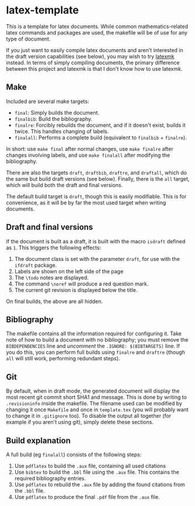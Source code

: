 latex-template
==============

This is a template for latex documents. While common mathematics-related latex
commands and packages are used, the makefile will be of use for any type of
document.


If you just want to easily compile latex documents and aren't interested in the
draft version capabilities (see below), you may wish to try
[latexmk](https://www.ctan.org/pkg/latexmk/) instead.  In terms of simply
compiling documents, the primary difference between this project and latexmk is
that I don't know how to use latexmk.



Make
----

Included are several make targets:

* `final`:    Simply builds the document.
* `finalbib`: Build the bibliography.
* `finalre`:  Forcibly rebuilds the document, and if it doesn't exist, builds it
                  twice. This handles changing of labels.
* `finalall`: Performs a complete build (equivalent to `finalbib` + `finalre`).

In short: use `make final` after normal changes, use `make finalre` after
changes involving labels, and use `make finalall` after modifying the
bibliography.

There are also the targets `draft`, `draftbib`, `draftre`, and `draftall`,
which do the same but build draft versions (see below).  Finally, there is the
`all` target, which will build both the draft and final versions.

The default build target is `draft`, though this is easily modifiable. This is
for convenience, as it will be by far the most used target when writing
documents.



Draft and final versions
------------------------

If the document is built as a draft, it is built with the macro `isdraft`
defined as `1`. This triggers the following effects:

1. The document class is set with the parameter `draft`, for use with the
   `ifdraft` package.
2. Labels are shown on the left side of the page
3. The `\todo` notes are displayed.
4. The command `\noref` will produce a red question mark.
5. The current git revision is displayed below the title.

On final builds, the above are all hidden.



Bibliography
------------

The makefile contains all the information required for configuring it. Take
note of how to build a document with no bibliography; you must remove the
`BIBDEPENDENCIES` line and *uncomment* the `.IGNORE: $(BIBTARGETS)` line. If
you do this, you can perform full builds using `finalre` and `draftre` (though
`all` will still work, performing redundant steps).



Git
---

By default, when in draft mode, the generated document will display the most
recent git commit short SHA1 and message. This is done by writing to
`.revisioninfo` inside the makefile. The filename used can be modified by
changing it once `Makefile` and once in `template.tex` (you will probably want
to change it in `.gitignore` too). To disable the output all together (for
example if you aren't using git), simply delete these sections.



Build explanation
-----------------

A full build (eg `finalall`) consists of the following steps:

1. Use `pdflatex` to build the `.aux` file, containing all used citations
2. Use `bibtex` to build the `.bbl` file using the `.aux` file. This contains
   the required bibliography entries.
3. Use `pdflatex` to rebuild the `.aux` file by adding the found citations from
   the `.bbl` file.
4. Use `pdflatex` to produce the final `.pdf` file from the `.aux` file.
